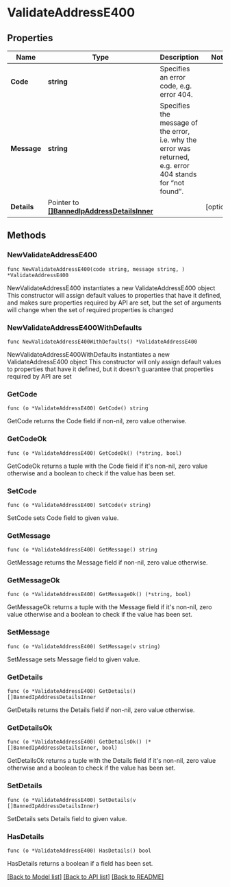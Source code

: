 # ValidateAddressE400

## Properties

Name | Type | Description | Notes
------------ | ------------- | ------------- | -------------
**Code** | **string** | Specifies an error code, e.g. error 404. | 
**Message** | **string** | Specifies the message of the error, i.e. why the error was returned, e.g. error 404 stands for “not found”. | 
**Details** | Pointer to [**[]BannedIpAddressDetailsInner**](BannedIpAddressDetailsInner.md) |  | [optional] 

## Methods

### NewValidateAddressE400

`func NewValidateAddressE400(code string, message string, ) *ValidateAddressE400`

NewValidateAddressE400 instantiates a new ValidateAddressE400 object
This constructor will assign default values to properties that have it defined,
and makes sure properties required by API are set, but the set of arguments
will change when the set of required properties is changed

### NewValidateAddressE400WithDefaults

`func NewValidateAddressE400WithDefaults() *ValidateAddressE400`

NewValidateAddressE400WithDefaults instantiates a new ValidateAddressE400 object
This constructor will only assign default values to properties that have it defined,
but it doesn't guarantee that properties required by API are set

### GetCode

`func (o *ValidateAddressE400) GetCode() string`

GetCode returns the Code field if non-nil, zero value otherwise.

### GetCodeOk

`func (o *ValidateAddressE400) GetCodeOk() (*string, bool)`

GetCodeOk returns a tuple with the Code field if it's non-nil, zero value otherwise
and a boolean to check if the value has been set.

### SetCode

`func (o *ValidateAddressE400) SetCode(v string)`

SetCode sets Code field to given value.


### GetMessage

`func (o *ValidateAddressE400) GetMessage() string`

GetMessage returns the Message field if non-nil, zero value otherwise.

### GetMessageOk

`func (o *ValidateAddressE400) GetMessageOk() (*string, bool)`

GetMessageOk returns a tuple with the Message field if it's non-nil, zero value otherwise
and a boolean to check if the value has been set.

### SetMessage

`func (o *ValidateAddressE400) SetMessage(v string)`

SetMessage sets Message field to given value.


### GetDetails

`func (o *ValidateAddressE400) GetDetails() []BannedIpAddressDetailsInner`

GetDetails returns the Details field if non-nil, zero value otherwise.

### GetDetailsOk

`func (o *ValidateAddressE400) GetDetailsOk() (*[]BannedIpAddressDetailsInner, bool)`

GetDetailsOk returns a tuple with the Details field if it's non-nil, zero value otherwise
and a boolean to check if the value has been set.

### SetDetails

`func (o *ValidateAddressE400) SetDetails(v []BannedIpAddressDetailsInner)`

SetDetails sets Details field to given value.

### HasDetails

`func (o *ValidateAddressE400) HasDetails() bool`

HasDetails returns a boolean if a field has been set.


[[Back to Model list]](../README.md#documentation-for-models) [[Back to API list]](../README.md#documentation-for-api-endpoints) [[Back to README]](../README.md)


